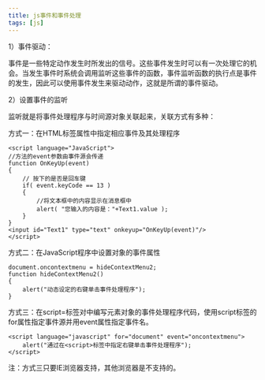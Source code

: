 ```yaml
---
title: js事件和事件处理
tags: [js]
---
```


1）事件驱动：

事件是一些特定动作发生时所发出的信号。这些事件发生时可以有一次处理它的机会。当发生事件时系统会调用监听这些事件的函数，事件监听函数的执行点是事件的发生，因此可以使用事件发生来驱动动作，这就是所谓的事件驱动。

2）设置事件的监听

监听就是将事件处理程序与时间源对象关联起来，关联方式有多种：

方式一：在HTML标签属性中指定相应事件及其处理程序

```
<script language="JavaScript"> 
//方法的event参数由事件源会传递
function OnKeyUp(event)
{ 
    // 按下的是否是回车键
    if( event.keyCode == 13 ) 
    {
        //将文本框中的内容显示在消息框中
        alert( "您输入的内容是："+Text1.value ); 
    }
}
<input id="Text1" type="text" onkeyup="OnKeyUp(event)"/>
</script> 
```

方式二：在JavaScript程序中设置对象的事件属性

```
document.oncontextmenu = hideContextMenu2;
function hideContextMenu2()
{
    alert("动态设定的右键单击事件处理程序"); 
}
```

方式三：在script=标签对中编写元素对象的事件处理程序代码，使用script标签的for属性指定事件源并用event属性指定事件名。

```
<script language="javascript" for="document" event="oncontextmenu">
    alert("通过在<script>标签中指定右键单击事件处理程序");
</script>
```

注：方式三只要IE浏览器支持，其他浏览器是不支持的。